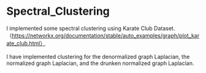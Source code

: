 # Spectral_Clustering
I implemented some spectral clustering using Karate Club Dataset. （https://networkx.org/documentation/stable/auto_examples/graph/plot_karate_club.html）
<br><br>
I have implemented clustering for the denormalized graph Laplacian, the normalized graph Laplacian, and the drunken normalized graph Laplacian.
